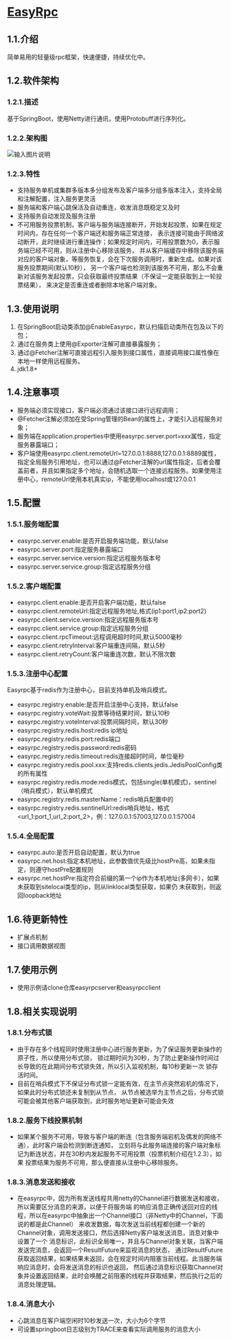 # [EasyRpc](https://mdui.org)

## 1.1.介绍 

简单易用的轻量级rpc框架，快速便捷，持续优化中。

## 1.2.软件架构  

### 1.2.1.描述  
基于SpringBoot，使用Netty进行通讯，使用Protobuff进行序列化。
### 1.2.2.架构图
![输入图片说明](https://images.gitee.com/uploads/images/2020/1028/232925_5b4108af_1738997.png "20201028.png")
### 1.2.3.特性  
- 支持服务单机或集群多版本多分组发布及客户端多分组多版本注入，支持全局和注解配置，注入服务更灵活    
- 服务端和客户端心跳保活及自动重连，收发消息既稳定又及时   
- 支持服务自动发现及服务注册  
- 不可用服务投票机制，客户端与服务端连接断开，开始发起投票，如果在规定时间内，存在任何一个客户端还和服务端正常连接， 
表示连接可能由于网络波动断开，此时继续进行重连操作；如果规定时间内，可用投票数为0，表示服务端已经不可用，则从注册中心移除该服务，
并从客户端缓存中移除该服务端对应的客户端对象，等服务恢复，会在下次服务调用时，重新生成。如果对该服务投票期间(默认10秒）， 
另一个客户端也检测到该服务不可用，那么不会重新对该服务发起投票，只会获取最终投票结果（不保证一定能获取到上一轮投票结果），
来决定是否重连或者删除本地客户端对象。

## 1.3.使用说明  

1. 在SpringBoot启动类添加@EnableEasyrpc，默认扫描启动类所在包及以下的包；  
2. 通过在服务类上使用@Exporter注解可直接暴露服务；  
3. 通过@Fetcher注解可直接远程引入服务到接口属性，直接调用接口属性像在本地一样使用远程服务。  
4. jdk1.8+
## 1.4.注意事项

- 服务端必须实现接口，客户端必须通过该接口进行远程调用；  
- @Fetcher注解必须加在受Spring管理的Bean的属性上，才能引入远程服务对象；  
- 服务端在application.properties中使用easyrpc.server.port=xxx属性，指定服务暴露端口；  
- 客户端使用easyrpc.client.remoteUrl=127.0.0.1:8888,127.0.0.1:8889属性，指定全局服务引用地址，也可以通过@Fetcher注解的url属性指定，后者会覆盖前者，并且如果指定多个地址，会随机选取一个连接远程服务。如果使用注册中心，remoteUrl使用本机真实ip，不能使用localhost或127.0.0.1  

## 1.5.配置  

### 1.5.1.服务端配置  
- easyrpc.server.enable:是否开启服务端功能，默认false 
- easyrpc.server.port:指定服务暴露端口  
- easyrpc.server.service.version:指定远程服务版本号  
- easyrpc.server.service.group:指定远程服务分组  

### 1.5.2.客户端配置 
- easyrpc.client.enable:是否开启客户端功能，默认false
- easyrpc.client.remoteUrl:指定远程服务地址,格式(ip1:port1,ip2:port2)  
- easyrpc.client.service.version:指定远程服务版本号  
- easyrpc.client.service.group:指定远程服务分组  
- easyrpc.client.rpcTimeout:远程调用超时时间,默认5000毫秒  
- easyrpc.client.retryInterval:客户端重连间隔，默认5秒   
- easyrpc.client.retryCount:客户端重连次数，默认不限次数  

### 1.5.3.注册中心配置
Easyrpc基于redis作为注册中心，目前支持单机及哨兵模式。 
- easyrpc.registry.enable:是否开启注册中心支持，默认false  
- easyrpc.registry.voteWait:投票等待结果时间，默认10秒   
- easyrpc.registry.voteInterval:投票间隔时间，默认30秒  
- easyrpc.registry.redis.host:redis ip地址
- easyrpc.registry.redis.port:redis端口  
- easyrpc.registry.redis.password:redis密码   
- easyrpc.registry.redis.timeout:redis连接超时时间，单位毫秒    
- easyrpc.registry.redis.pool.xxx:支持redis.clients.jedis.JedisPoolConfig类的所有属性 
- easyrpc.registry.redis.mode:redis模式，包括single(单机模式)，sentinel（哨兵模式），默认单机模式
- easyrpc.registry.redis.masterName：redis哨兵配置中的<master-name>
- easyrpc.registry.redis.sentinelUrl:redis哨兵地址，格式<url_1:port_1,url_2:port_2>，例：127.0.0.1:57003,127.0.0.1:57004

### 1.5.4.全局配置
- easyrpc.auto:是否开启自动配置，默认为true  
- easyrpc.net.host:指定本机地址，此参数值优先级比hostPre高，如果未指定，则遵守hostPre配置规则    
- easyrpc.net.hostPre:指定符合前缀的第一个ip作为本机地址(多网卡），如果未获取到sitelocal类型的ip，则从linklocal类型获取，如果仍
未获取到，则返回loopback地址  
## 1.6.待更新特性  
- 扩展点机制  
- 接口调用数据视图  
  
## 1.7.使用示例
- 使用示例请clone仓库easyrpcserver和easyrpcclient

## 1.8.相关实现说明
### 1.8.1.分布式锁
- 由于存在多个线程同时使用注册中心进行服务更新，为了保证服务更新操作的原子性，所以使用分布式锁，
锁过期时间为30秒，为了防止更新操作时间过长导致的在此期间分布式锁失效，所以引入监视机制，每10秒更新一次
锁存活时间。
- 目前在哨兵模式下不保证分布式锁一定能有效，在主节点突然宕机的情况下，如果此时分布式锁还未复制到从节点，
从节点被选举为主节点之后，分布式锁可能会被其他客户端获取到，此时服务地址更新可能会失效  
### 1.8.2.服务下线投票机制
- 如果某个服务不可用，导致与客户端的断连（包含服务端宕机及偶发的网络不通），此时客户端会检测到断连通知，
立刻将与此服务端连接的客户端对象标记为断连状态，并在30秒内发起服务不可用投票（投票机制介绍在1.2.3），如果
投票结果为服务不可用，那么便直接从注册中心移除服务。
### 1.8.3.消息发送和接收
- 在easyrpc中，因为所有发送线程共用netty的Channel进行数据发送和接收，所以需要区分消息的来源，以便于将服务端
的响应消息正确传送回对应的线程，所以在easyrpc中抽象出一个Channel接口（非Netty中的Channel，下面说的都是此Channel）
来收发数据，每次发送当前线程都创建一个新的Channel对象，调用发送接口，然后选择Netty客户端发送消息，消息对象中设置了一个
消息标识，此标识全局唯一，并且与Channel对象关联，当客户端发送完消息，会返回一个ResultFuture来监视消息的状态，
通过ResultFuture获取返回结果，如果结果未返回，会在规定时间内阻塞当前线程。此当服务端响应消息时，会将发送消息的标识也返回，
然后通过消息标识获取Channel对象并设置返回结果，此时会唤醒之前阻塞的线程并获取结果，然后执行之后的消息处理逻辑。
### 1.8.4.消息大小
- 心跳消息在客户端空闲时10秒发送一次，大小为6个字节
- 可设置springboot日志级别为TRACE来查看实际调用服务的消息大小